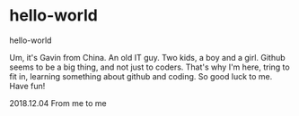 # hello-world
hello-world

Um, it's Gavin from China. An old IT guy. Two kids, a boy and a girl. 
Github seems to be a big thing, and not just to coders. That's why I'm here, tring to fit in, learning something about github and coding. 
So good luck to me. Have fun! 

2018.12.04
From me to me
